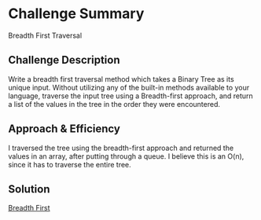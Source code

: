 # Challenge Summary
Breadth First Traversal

## Challenge Description
Write a breadth first traversal method which takes a Binary Tree as its unique input. Without utilizing any of the built-in methods available to your language, traverse the input tree using a Breadth-first approach, and return a list of the values in the tree in the order they were encountered.

## Approach & Efficiency
I traversed the tree using the breadth-first approach and returned the values in an array, after putting through a queue. I believe this is an O(n), since it has to traverse the entire tree.

## Solution
[Breadth First](breadthFirst.png)